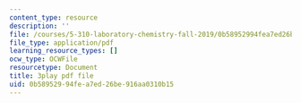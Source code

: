 ```yaml
---
content_type: resource
description: ''
file: /courses/5-310-laboratory-chemistry-fall-2019/0b58952994fea7ed26be916aa0310b15_J23egLCM2tc.pdf
file_type: application/pdf
learning_resource_types: []
ocw_type: OCWFile
resourcetype: Document
title: 3play pdf file
uid: 0b589529-94fe-a7ed-26be-916aa0310b15
---
```


